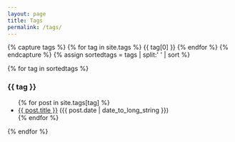 ```yaml
---
layout: page
title: Tags
permalink: /tags/
---
```


{% capture tags %}
  {% for tag in site.tags %}
    {{ tag[0] }}
  {% endfor %}
{% endcapture %}
{% assign sortedtags = tags | split:' ' | sort %}

{% for tag in sortedtags %}
  <h3 id="{{ tag }}">{{ tag }}</h3>
  <ul>
  {% for post in site.tags[tag] %}
    <li><a href="{{ post.url }}">{{ post.title }}</a> ({{ post.date | date_to_long_string }})</li>
  {% endfor %}
  </ul>
{% endfor %}
